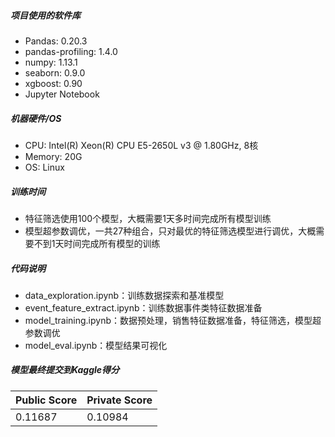 ##### 项目使用的软件库

- Pandas: 0.20.3
- pandas-profiling: 1.4.0
- numpy: 1.13.1
- seaborn: 0.9.0
- xgboost: 0.90
- Jupyter Notebook

##### 机器硬件/OS

* CPU: Intel(R) Xeon(R) CPU E5-2650L v3 @ 1.80GHz, 8核
* Memory: 20G
* OS: Linux

##### 训练时间

* 特征筛选使用100个模型，大概需要1天多时间完成所有模型训练
* 模型超参数调优，一共27种组合，只对最优的特征筛选模型进行调优，大概需要不到1天时间完成所有模型的训练

##### 代码说明

* data_exploration.ipynb：训练数据探索和基准模型
* event_feature_extract.ipynb：训练数据事件类特征数据准备
* model_training.ipynb：数据预处理，销售特征数据准备，特征筛选，模型超参数调优
* model_eval.ipynb：模型结果可视化

##### 模型最终提交到Kaggle得分

| Public Score | Private Score |
| ------------ | ------------- |
| 0.11687      | 0.10984       |

